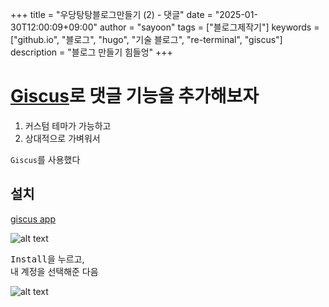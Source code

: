 +++
title = "우당탕탕블로그만들기 (2) - 댓글"
date = "2025-01-30T12:00:09+09:00"
author = "sayoon"
tags = ["블로그제작기"]
keywords = ["github.io", "블로그", "hugo", "기술 블로그", "re-terminal", "giscus"]
description = "블로그 만들기 힘들엉"
+++

# [Giscus](https://giscus.app/ko)로 댓글 기능을 추가해보자

1. 커스텀 테마가 가능하고
2. 상대적으로 가벼워서

`Giscus`를 사용했다

## 설치

[giscus app](https://github.com/apps/giscus)

![alt text](image.png)

<kbd>Install</kbd>을 누르고,  
내 계정을 선택해준 다음

![alt text](image-2.png)
